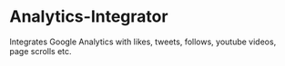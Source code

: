Analytics-Integrator
====================

Integrates Google Analytics with likes, tweets, follows, youtube videos, page scrolls etc.

